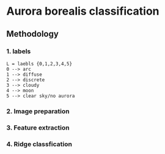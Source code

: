 # Aurora borealis classification
## Methodology
### 1. labels
    L = laebls {0,1,2,3,4,5}  
    0 --> arc   
    1 --> diffuse    
    2 --> discrete    
    3 --> cloudy    
    4 --> moon     
    5 --> clear sky/no aurora     
### 2. Image preparation

### 3. Feature extraction

### 4. Ridge classfication



